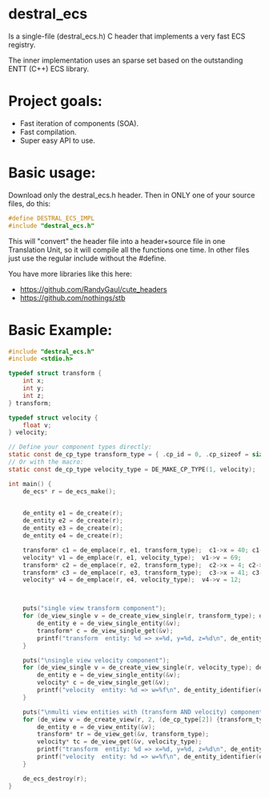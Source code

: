 # destral_ecs
Is a single-file (destral_ecs.h) C header that implements a very fast ECS registry.

The inner implementation uses an sparse set based on the outstanding ENTT (C++) ECS library.

# Project goals:

* Fast iteration of components (SOA).
* Fast compilation.
* Super easy API to use.

# Basic usage:
Download only the destral_ecs.h header.
Then in ONLY one of your source files, do this:
```cpp
#define DESTRAL_ECS_IMPL
#include "destral_ecs.h"
```
This will "convert" the header file into a header+source file in one Translation Unit, so it will compile all the functions one time.
In other files just use the regular include without the #define. 

You have more libraries like this here:
- https://github.com/RandyGaul/cute_headers
- https://github.com/nothings/stb

# Basic Example:

```c
#include "destral_ecs.h"
#include <stdio.h>

typedef struct transform {
    int x;
    int y;
    int z;
} transform;

typedef struct velocity {
    float v;
} velocity;

// Define your component types directly:
static const de_cp_type transform_type = { .cp_id = 0, .cp_sizeof = sizeof(transform) , .name = "transform"};
// Or with the macro:
static const de_cp_type velocity_type = DE_MAKE_CP_TYPE(1, velocity);

int main() {
    de_ecs* r = de_ecs_make();

    
    de_entity e1 = de_create(r);
    de_entity e2 = de_create(r);
    de_entity e3 = de_create(r);
    de_entity e4 = de_create(r);

    transform* c1 = de_emplace(r, e1, transform_type);  c1->x = 40; c1->y = 50; c1->z = 60;
    velocity* v1 = de_emplace(r, e1, velocity_type);  v1->v = 69;
    transform* c2 = de_emplace(r, e2, transform_type);  c2->x = 4; c2->y = 5; c2->z = 6;
    transform* c3 = de_emplace(r, e3, transform_type);  c3->x = 41; c3->y = 150; c3->z = 160;
    velocity* v4 = de_emplace(r, e4, velocity_type);  v4->v = 12;



    puts("single view transform component");
    for (de_view_single v = de_create_view_single(r, transform_type); de_view_single_valid(&v); de_view_single_next(&v)) {
        de_entity e = de_view_single_entity(&v);
        transform* c = de_view_single_get(&v);
        printf("transform  entity: %d => x=%d, y=%d, z=%d\n", de_entity_identifier(e).id, c->x, c->y, c->z);
    }

    puts("\nsingle view velocity component");
    for (de_view_single v = de_create_view_single(r, velocity_type); de_view_single_valid(&v); de_view_single_next(&v)) {
        de_entity e = de_view_single_entity(&v);
        velocity* c = de_view_single_get(&v);
        printf("velocity  entity: %d => w=%f\n", de_entity_identifier(e).id, c->v);
    }

    puts("\nmulti view entities with (transform AND velocity) components");
    for (de_view v = de_create_view(r, 2, (de_cp_type[2]) {transform_type, velocity_type }); de_view_valid(&v); de_view_next(&v)) {
        de_entity e = de_view_entity(&v);
        transform* tr = de_view_get(&v, transform_type);
        velocity* tc = de_view_get(&v, velocity_type);
        printf("transform  entity: %d => x=%d, y=%d, z=%d\n", de_entity_identifier(e).id, tr->x, tr->y, tr->z);
        printf("velocity  entity: %d => w=%f\n", de_entity_identifier(e).id, tc->v);
    }

    de_ecs_destroy(r);
}
```
